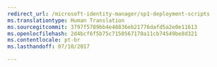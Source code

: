```yaml
---
redirect_url: /microsoft-identity-manager/sp1-deployment-scripts
ms.translationtype: Human Translation
ms.sourcegitcommit: 3797f5789bb4e48836eb21776dafd5a2e0e11613
ms.openlocfilehash: 2d4bcf6f5b75c7150567170a11cb74549be8d321
ms.contentlocale: pt-br
ms.lasthandoff: 07/10/2017

---
```


